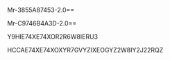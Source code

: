 

Mr-3855A87453-2.0==

Mr-C9746B4A3D-2.0==

Y9HIE74XE74XOR2R6W8IERU3


HCCAE74XE74XOXYR7GVYZIXEOGYZ2W8IY2J22RQZ
